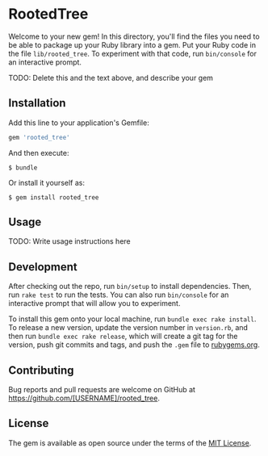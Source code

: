 # RootedTree

Welcome to your new gem! In this directory, you'll find the files you need to be able to package up your Ruby library into a gem. Put your Ruby code in the file `lib/rooted_tree`. To experiment with that code, run `bin/console` for an interactive prompt.

TODO: Delete this and the text above, and describe your gem

## Installation

Add this line to your application's Gemfile:

```ruby
gem 'rooted_tree'
```

And then execute:

    $ bundle

Or install it yourself as:

    $ gem install rooted_tree

## Usage

TODO: Write usage instructions here

## Development

After checking out the repo, run `bin/setup` to install dependencies. Then, run `rake test` to run the tests. You can also run `bin/console` for an interactive prompt that will allow you to experiment.

To install this gem onto your local machine, run `bundle exec rake install`. To release a new version, update the version number in `version.rb`, and then run `bundle exec rake release`, which will create a git tag for the version, push git commits and tags, and push the `.gem` file to [rubygems.org](https://rubygems.org).

## Contributing

Bug reports and pull requests are welcome on GitHub at https://github.com/[USERNAME]/rooted_tree.


## License

The gem is available as open source under the terms of the [MIT License](http://opensource.org/licenses/MIT).

